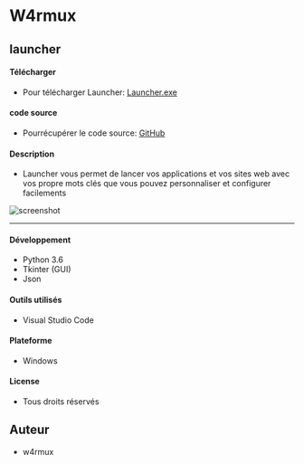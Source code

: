 # W4rmux

## launcher
#### Télécharger
- Pour télécharger Launcher:
[Launcher.exe](https://github.com/quentinhouillon/launcher/releases/download/v1.0/Launcher-1.0.zip)

#### code source
- Pourrécupérer le code source:
[GitHub](https://github.com/quentinhouillon/launcher_interface)

#### Description
- Launcher vous permet de lancer vos applications et vos
sites web avec vos propre mots clés que vous pouvez personnaliser et configurer 
facilements

![screenshot](img/Capture.png)

---

#### Développement
- Python 3.6
- Tkinter (GUI)
- Json

#### Outils utilisés
- Visual Studio Code

#### Plateforme
- Windows

#### License
- Tous droits réservés

## Auteur
- w4rmux
